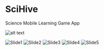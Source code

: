 # SciHive
Science Mobile Learning Game App

![alt text](https://images.unsplash.com/photo-1502759683299-cdcd6974244f?auto=format&fit=crop&w=440&h=220&q=60)

<img src="https://i.ibb.co/DpwRxXV/Slide1.jpg" alt="Slide1" border="0">
<img src="https://i.ibb.co/m531XSF/Slide2.jpg" alt="Slide2" border="0">
<img src="https://i.ibb.co/JHqqczM/Slide3.jpg" alt="Slide3" border="0">
<img src="https://i.ibb.co/1qRTZqR/Slide4.jpg" alt="Slide4" border="0">
<img src="https://i.ibb.co/KWk5q8R/Slide5.jpg" alt="Slide5" border="0">
